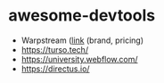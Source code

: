 # awesome-devtools


- Warpstream ([link](https://www.warpstream.com/pricing) (brand, pricing)
- https://turso.tech/
- https://university.webflow.com/
- https://directus.io/

